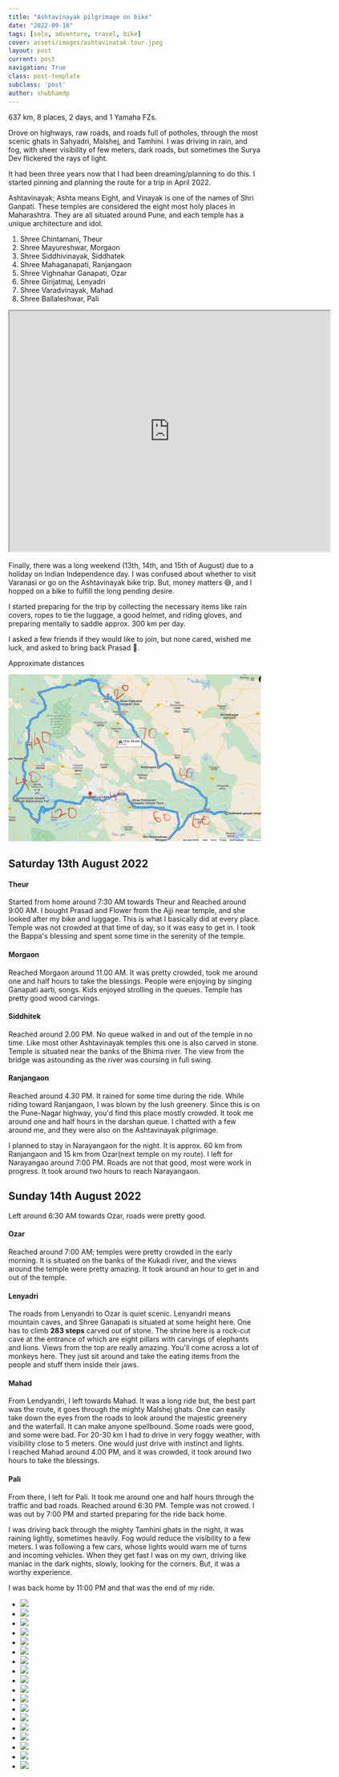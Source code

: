 ```yaml
---
title: "Ashtavinayak pilgrimage on bike"
date: "2022-09-10"
tags: [solo, adventure, travel, bike]
cover: assets/images/ashtavinatak-tour.jpeg
layout: post
current: post
navigation: True
class: post-template
subclass: 'post'
author: shubhamdp
---
```


637 km, 8 places, 2 days, and 1 Yamaha FZs.

Drove on highways, raw roads, and roads full of potholes, through the most scenic ghats in Sahyadri, Malshej, and Tamhini. I was driving in rain, and fog, with sheer visibility of few meters, dark roads, but sometimes the Surya Dev flickered the rays of light.

It had been three years now that I had been dreaming/planning to do this. I started pinning and planning the route for a trip in April 2022.

Ashtavinayak; Ashta means Eight, and Vinayak is one of the names of Shri Ganpati. These temples are considered the eight most holy places in Maharashtra. They are all situated around Pune, and each temple has a unique architecture and idol.

1. Shree Chintamani, Theur
2. Shree Mayureshwar, Morgaon
3. Shree Siddhivinayak, Siddhatek
4. Shree Mahaganapati, Ranjangaon
5. Shree Vighnahar Ganapati, Ozar
6. Shree Girijatmaj, Lenyadri
7. Shree Varadvinayak, Mahad
8. Shree Ballaleshwar, Pali

<iframe src="https://www.google.com/maps/d/embed?mid=1e4SwWIpbn7SRKG-aXonCQ51XJ15sA0Wx&hl=en&ehbc=2E312F" width="640" height="480"></iframe>

Finally, there was a long weekend (13th, 14th, and 15th of August) due to a holiday on Indian Independence day. I was confused about whether to visit Varanasi or go on the Ashtavinayak bike trip. But, money matters 😅, and I hopped on a bike to fulfill the long pending desire.

I started preparing for the trip by collecting the necessary items like rain covers, ropes to tie the luggage, a good helmet, and riding gloves, and preparing mentally to saddle approx. 300 km per day.

I asked a few friends if they would like to join, but none cared, wished me luck, and asked to bring back Prasad 🙁.


Approximate distances

![map with distances](images/screenshot-2022-08-04-at-23.28.34.png)


## Saturday 13th August 2022

#### Theur

Started from home around 7:30 AM towards Theur and Reached around 9:00 AM. I bought Prasad and Flower from the Ajji near temple, and she looked after my bike and luggage. This is what I basically did at every place. Temple was not crowded at that time of day, so it was easy to get in. I took the Bappa's blessing and spent some time in the serenity of the temple.

#### Morgaon

Reached Morgaon around 11.00 AM. It was pretty crowded, took me around one and half hours to take the blessings. People were enjoying by singing Ganapati aarti, songs. Kids enjoyed strolling in the queues. Temple has pretty good wood carvings.

#### Siddhitek

Reached around 2.00 PM. No queue walked in and out of the temple in no time. Like most other Ashtavinayak temples this one is also carved in stone. Temple is situated near the banks of the Bhima river. The view from the bridge was astounding as the river was coursing in full swing.

#### Ranjangaon

Reached around 4.30 PM. It rained for some time during the ride. While riding toward Ranjangaon, I was blown by the lush greenery. Since this is on the Pune-Nagar highway, you'd find this place mostly crowded. It took me around one and half hours in the darshan queue. I chatted with a few around me, and they were also on the Ashtavinayak pilgrimage.

I planned to stay in Narayangaon for the night. It is approx. 60 km from Ranjangaon and 15 km from Ozar(next temple on my route). I left for Narayangao around 7:00 PM. Roads are not that good, most were work in progress. It took around two hours to reach Narayangaon.

## Sunday 14th August 2022

Left around 6:30 AM towards Ozar, roads were pretty good.

#### Ozar

Reached around 7:00 AM; temples were pretty crowded in the early morning. It is situated on the banks of the Kukadi river, and the views around the temple were pretty amazing. It took around an hour to get in and out of the temple.

#### Lenyadri

The roads from Lenyandri to Ozar is quiet scenic. Lenyandri means mountain caves, and Shree Ganapati is situated at some height here. One has to climb **283 steps** carved out of stone. The shrine here is a rock-cut cave at the entrance of which are eight pillars with carvings of elephants and lions. Views from the top are really amazing. You'll come across a lot of monkeys here. They just sit around and take the eating items from the people and stuff them inside their jaws.

#### Mahad

From Lendyandri, I left towards Mahad. It was a long ride but, the best part was the route, it goes through the mighty Malshej ghats. One can easily take down the eyes from the roads to look around the majestic greenery and the waterfall. It can make anyone spellbound. Some roads were good, and some were bad. For 20-30 km I had to drive in very foggy weather, with visibility close to 5 meters. One would just drive with instinct and lights.  
I reached Mahad around 4.00 PM, and it was crowded, it took around two hours to take the blessings.

#### Pali

From there, I left for Pali. It took me around one and half hours through the traffic and bad roads. Reached around 6:30 PM. Temple was not crowed. I was out by 7:00 PM and started preparing for the ride back home.

I was driving back through the mighty Tamhini ghats in the night, it was raining lightly, sometimes heavily. Fog would reduce the visibility to a few meters. I was following a few cars, whose lights would warn me of turns and incoming vehicles. When they get fast I was on my own, driving like maniac in the dark nights, slowly, looking for the corners. But, it was a worthy experience.

I was back home by 11:00 PM and that was the end of my ride.

* ![](https://shubhamdp.wordpress.com/wp-content/uploads/2022/09/20220813_092007-copy.jpg?w=1024)
* ![](https://shubhamdp.wordpress.com/wp-content/uploads/2022/09/20220813_122141-copy.jpg?w=1024)
* ![](https://shubhamdp.wordpress.com/wp-content/uploads/2022/09/20220813_125506-copy.jpg?w=1024)
* ![](https://shubhamdp.wordpress.com/wp-content/uploads/2022/09/20220813_135109-copy.jpg?w=1024)
* ![](https://shubhamdp.wordpress.com/wp-content/uploads/2022/09/20220813_141634-copy.jpg?w=1024)
* ![](https://shubhamdp.wordpress.com/wp-content/uploads/2022/09/20220813_142144-copy.jpg?w=768)
* ![](https://shubhamdp.wordpress.com/wp-content/uploads/2022/09/20220813_182356-copy.jpg?w=1024)
* ![](https://shubhamdp.wordpress.com/wp-content/uploads/2022/09/20220814_080859.jpg?w=768)
* ![](https://shubhamdp.wordpress.com/wp-content/uploads/2022/09/20220814_083151.jpg?w=1024)
* ![](https://shubhamdp.wordpress.com/wp-content/uploads/2022/09/20220814_083226.jpg?w=768)
* ![](https://shubhamdp.wordpress.com/wp-content/uploads/2022/09/20220814_090243.jpg?w=1024)
* ![](https://shubhamdp.wordpress.com/wp-content/uploads/2022/09/20220814_100548.jpg?w=768)
* ![](https://shubhamdp.wordpress.com/wp-content/uploads/2022/09/20220814_115657.jpg?w=1024)
* ![](https://shubhamdp.wordpress.com/wp-content/uploads/2022/09/20220814_115709.jpg?w=1024)
* ![](https://shubhamdp.wordpress.com/wp-content/uploads/2022/09/20220814_124014.jpg?w=1024)
* ![](https://shubhamdp.wordpress.com/wp-content/uploads/2022/09/approach-road.jpg?w=555)
* ![](https://shubhamdp.wordpress.com/wp-content/uploads/2022/09/20220814_190807.jpg?w=768)
* ![](https://shubhamdp.wordpress.com/wp-content/uploads/2022/09/20220814_223114.jpg?w=1024)

